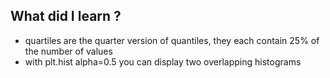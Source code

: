 ## What did I learn ?

- quartiles are the quarter version of quantiles, they each contain 25% of the number of values
- with plt.hist alpha=0.5 you can display two overlapping histograms
